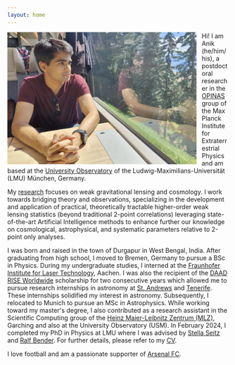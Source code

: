 ```yaml
---
layout: home
---
```


<img align="left" width="430" height="300" src="images/Anik_Halder_img.jpg" alt="Anik Halder image" style="float:left; padding-right:12px" />

Hi! I am Anik (he/him/his), a postdoctoral researcher in the [OPINAS](https://www.mpe.mpg.de/opinas-en) group of the Max Planck Institute for Extraterrestrial Physics and am based at the [University Observatory](https://www.usm.uni-muenchen.de/index_en.php) of the Ludwig-Maximilians-Universität (LMU) München, Germany.

My [research](research.md) focuses on weak gravitational lensing and cosmology. I work towards bridging theory and observations, specializing in the development and application of practical, theoretically tractable higher-order weak lensing statistics (beyond traditional 2-point correlations) leveraging state-of-the-art Artificial Intelligence methods to enhance further our knowledge on cosmological, astrophysical, and systematic parameters relative to 2-point only analyses.

<!-- Over the course of my research, I have been fortunate to work with my close collaborators [Alex Barreira](https://www.origins-cluster.de/forschung/origins-fellows/barreira), Alexandre Barthelemy, [Oliver Friedrich](https://www.usm.lmu.de/~oliverf/), Zhengyangguang Gong, and [Daniel Gruen](https://www.physik.lmu.de/en/about-us/people/contact-page/gruen.html).-->

I was born and raised in the town of Durgapur in West Bengal, India. After graduating from high school, I moved to Bremen, Germany to pursue a BSc in Physics. During my undergraduate studies, I interned at the [Fraunhofer Institute for Laser Technology](https://www.ilt.fraunhofer.de/en.html), Aachen. I was also the recipient of the [DAAD RISE Worldwide](https://www.daad.de/rise/en/rise-worldwide/) scholarship for two consecutive years which allowed me to pursue research internships in astronomy at [St. Andrews](https://www.st-andrews.ac.uk/physics-astronomy/about/) and [Tenerife](https://www.iac.es/en). These internships solidified my interest in astronomy. Subsequently, I relocated to Munich to pursue an MSc in Astrophysics. While working toward my master's degree, I also contributed as a research assistant in the
Scientific Computing group of the [Heinz Maier-Leibnitz Zentrum (MLZ)](https://mlz-garching.de/englisch/science-und-projects/project-coordination/scientific-computing.html), Garching and also at the University Observatory (USM). In February 2024, I completed my PhD in Physics at LMU where I was advised by [Stella Seitz](https://www.usm.lmu.de/people/stella/stella.html) and [Ralf Bender](https://www.mpe.mpg.de/~bender/). For further details, please refer to my [CV](cv/AnikHalder_CV.pdf).

I love football and am a passionate supporter of [Arsenal FC](https://www.arsenal.com).
